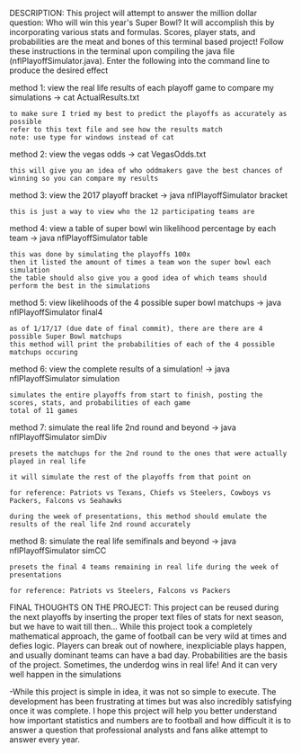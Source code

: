 DESCRIPTION: This project  will attempt to answer the million dollar question: Who will win this year's Super Bowl? It will accomplish this by incorporating various stats and formulas. Scores, player stats, and probabilities are the meat and bones of this terminal based project! Follow these instructions in the terminal upon compiling the java file (nflPlayoffSimulator.java). Enter the following into the command line to produce the desired effect




method 1: view the real life results of each playoff game to compare my simulations -> cat ActualResults.txt

    to make sure I tried my best to predict the playoffs as accurately as possible
    refer to this text file and see how the results match
    note: use type for windows instead of cat

method 2: view the vegas odds -> cat VegasOdds.txt

    this will give you an idea of who oddmakers gave the best chances of winning so you can compare my results 

method 3: view the 2017 playoff bracket -> java nflPlayoffSimulator bracket

    this is just a way to view who the 12 participating teams are 

method 4: view a table of super bowl win likelihood percentage by each team -> java nflPlayoffSimulator table

    this was done by simulating the playoffs 100x 
    then it listed the amount of times a team won the super bowl each simulation
    the table should also give you a good idea of which teams should perform the best in the simulations
 
method 5: view likelihoods of the 4 possible super bowl matchups -> java nflPlayoffSimulator final4

    as of 1/17/17 (due date of final commit), there are there are 4 possible Super Bowl matchups
    this method will print the probabilities of each of the 4 possible matchups occuring
  
method 6: view the complete results of a simulation! -> java nflPlayoffSimulator simulation

    simulates the entire playoffs from start to finish, posting the scores, stats, and probabilities of each game
    total of 11 games 

method 7: simulate the real life 2nd round and beyond -> java nflPlayoffSimulator simDiv

    presets the matchups for the 2nd round to the ones that were actually played in real life
  
    it will simulate the rest of the playoffs from that point on

    for reference: Patriots vs Texans, Chiefs vs Steelers, Cowboys vs Packers, Falcons vs Seahawks

    during the week of presentations, this method should emulate the results of the real life 2nd round accurately 

method 8: simulate the real life semifinals and beyond -> java nflPlayoffSimulator simCC
  
    presets the final 4 teams remaining in real life during the week of presentations

    for reference: Patriots vs Steelers, Falcons vs Packers


FINAL THOUGHTS ON THE PROJECT: 
This project can be reused during the next playoffs by inserting the proper text files of stats for next season, but we have to wait till then... While this project took a completely mathematical approach, the game of football can be very wild at times and defies logic. Players can break out of nowhere, inexpliciable plays happen, and usually dominant teams can have a bad day. Probabilities are the basis of the project. Sometimes, the underdog wins in real life! And it can very well happen in the simulations

-While this project is simple in idea, it was not so simple to execute. The development has been frustrating at times but was also incredibly satisfying once it was complete. I hope this project will help you better understand how important statistics and numbers are to football and how difficult it is to answer a question that professional analysts and fans alike attempt to answer every year.
